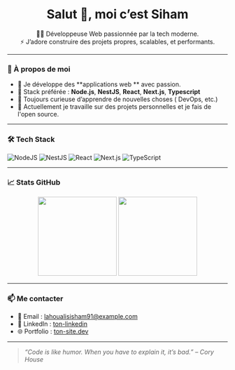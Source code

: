 <h1 align="center">Salut 👋, moi c’est Siham</h1>

<p align="center">
  🧑‍💻 Développeuse Web passionnée par la tech moderne. <br/>
  ⚡ J’adore construire des projets propres, scalables, et performants. 
</p>

---

### 🚀 À propos de moi

- 🔭 Je développe des **applications web ** avec passion.
- 🧠 Stack préférée : **Node.js**, **NestJS**, **React**, **Next.js**,  **Typescript**
- 💬 Toujours curieuse d’apprendre de nouvelles choses ( DevOps, etc.)
- 🌱 Actuellement je travaille sur des projets personnelles et je fais de l'open source.

---

### 🛠️ Tech Stack

![NodeJS](https://img.shields.io/badge/-Node.js-339933?style=flat&logo=nodedotjs&logoColor=white)
![NestJS](https://img.shields.io/badge/-NestJS-E0234E?style=flat&logo=nestjs&logoColor=white)
![React](https://img.shields.io/badge/-React-61DAFB?style=flat&logo=react&logoColor=white)
![Next.js](https://img.shields.io/badge/-Next.js-000000?style=flat&logo=nextdotjs&logoColor=white)
![TypeScript](https://img.shields.io/badge/-TypeScript-007ACC?style=flat&logo=typescript&logoColor=white)

---

### 📈 Stats GitHub

<p align="center">
  <img src="https://github-readme-stats.vercel.app/api?username=TON_USERNAME&show_icons=true&theme=radical" height="180" />
  <img src="https://github-readme-stats.vercel.app/api/top-langs/?username=TON_USERNAME&layout=compact&theme=radical" height="180" />
</p>

---

### 📫 Me contacter

- 📧 Email : [lahoualisisham91@example.com](mailto:ton.email@example.com)
- 💼 LinkedIn : [ton-linkedin](https://www.linkedin.com/in/ton-linkedin/)
- 🌐 Portfolio : [ton-site.dev](https://ton-site.dev)

---

> *“Code is like humor. When you have to explain it, it’s bad.” – Cory House*


 
 

